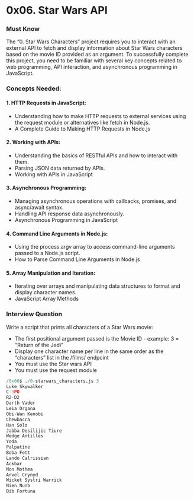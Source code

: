 # 0x06. Star Wars API

### Must Know
The “0. Star Wars Characters” project requires you to interact with an external API to fetch and display information about Star Wars characters based on the movie ID provided as an argument. To successfully complete this project, you need to be familiar with several key concepts related to web programming, API interaction, and asynchronous programming in JavaScript.

### Concepts Needed:
#### 1. HTTP Requests in JavaScript:
- Understanding how to make HTTP requests to external services using the request module or alternatives like fetch in Node.js.
- A Complete Guide to Making HTTP Requests in Node.js

#### 2. Working with APIs:
- Understanding the basics of RESTful APIs and how to interact with them.
- Parsing JSON data returned by APIs.
- Working with APIs in JavaScript

#### 3. Asynchronous Programming:
- Managing asynchronous operations with callbacks, promises, and async/await syntax.
- Handling API response data asynchronously.
- Asynchronous Programming in JavaScript

#### 4. Command Line Arguments in Node.js:
- Using the process.argv array to access command-line arguments passed to a Node.js script.
- How to Parse Command Line Arguments in Node.js

#### 5. Array Manipulation and Iteration:
- Iterating over arrays and manipulating data structures to format and display character names.
- JavaScript Array Methods

### Interview Question
Write a script that prints all characters of a Star Wars movie:

- The first positional argument passed is the Movie ID - example: 3 = “Return of the Jedi”
- Display one character name per line in the same order as the “characters” list in the /films/ endpoint
- You must use the Star wars API
- You must use the request module

```python
/0x06$ ./0-starwars_characters.js 3
Luke Skywalker
C-3PO
R2-D2
Darth Vader
Leia Organa
Obi-Wan Kenobi
Chewbacca
Han Solo
Jabba Desilijic Tiure
Wedge Antilles
Yoda
Palpatine
Boba Fett
Lando Calrissian
Ackbar
Mon Mothma
Arvel Crynyd
Wicket Systri Warrick
Nien Nunb
Bib Fortuna
